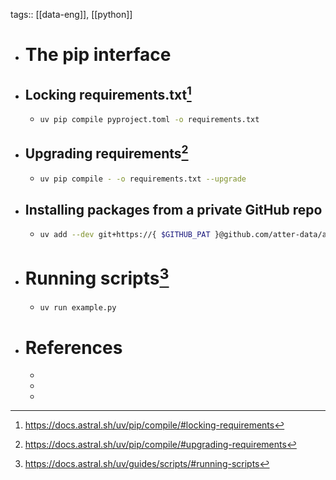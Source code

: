 tags:: [[data-eng]], [[python]]

- # The pip interface
- ## Locking requirements.txt[^1]
	- ```bash
	  uv pip compile pyproject.toml -o requirements.txt
	  ```
- ## Upgrading requirements[^2]
	- ```bash
	  uv pip compile - -o requirements.txt --upgrade
	  ```
- ## Installing packages from a private GitHub repo
	- ```bash
	  uv add --dev git+https://{ $GITHUB_PAT }@github.com/atter-data/atter-lib.git
	  ```
- # Running scripts[^3]
	- ```bash
	  uv run example.py
	  ```
- # References
	- [^1]: https://docs.astral.sh/uv/pip/compile/#locking-requirements
	- [^2]: https://docs.astral.sh/uv/pip/compile/#upgrading-requirements
	- [^3]: https://docs.astral.sh/uv/guides/scripts/#running-scripts